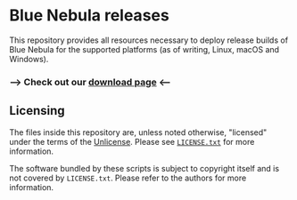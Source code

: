 # Blue Nebula releases

This repository provides all resources necessary to deploy release builds of Blue Nebula for the supported platforms (as of writing, Linux, macOS and Windows).

### --> Check out our [download page](https://github.com/redeclipse-legacy/release/releases/continuous) <--


## Licensing

The files inside this repository are, unless noted otherwise, "licensed" under the terms of the [Unlicense](https://unlicense.org/). Please see  [`LICENSE.txt`](LICENSE.txt) for more information.

The software bundled by these scripts is subject to copyright itself and is not covered by `LICENSE.txt`. Please refer to the authors for more information.

